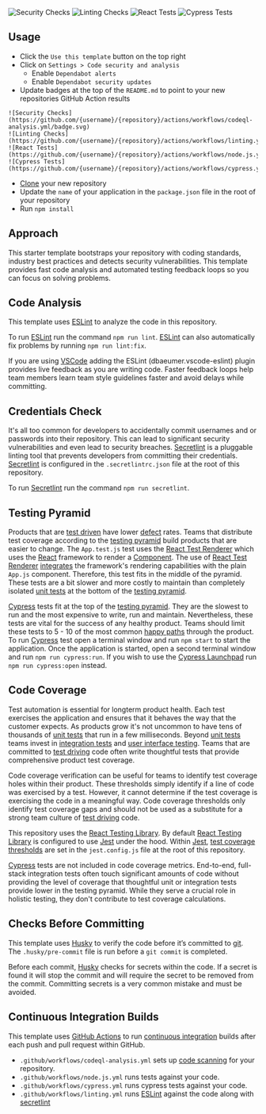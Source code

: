 ![Security Checks](https://github.com/pairing4good/tdd-next-template/actions/workflows/codeql-analysis.yml/badge.svg)
![Linting Checks](https://github.com/pairing4good/tdd-next-template/actions/workflows/linting.yml/badge.svg)
![React Tests](https://github.com/pairing4good/tdd-next-template/actions/workflows/node.js.yml/badge.svg)
![Cypress Tests](https://github.com/pairing4good/tdd-next-template/actions/workflows/cypress.yml/badge.svg)

## Usage

- Click the `Use this template` button on the top right
- Click on `Settings > Code security and analysis`
  - Enable `Dependabot alerts`
  - Enable `Dependabot security updates`
- Update badges at the top of the `README.md` to point to your new repositories GitHub Action results

```
![Security Checks](https://github.com/{username}/{repository}/actions/workflows/codeql-analysis.yml/badge.svg)
![Linting Checks](https://github.com/{username}/{repository}/actions/workflows/linting.yml/badge.svg)
![React Tests](https://github.com/{username}/{repository}/actions/workflows/node.js.yml/badge.svg)
![Cypress Tests](https://github.com/{username}/{repository}/actions/workflows/cypress.yml/badge.svg)
```

- [Clone](https://docs.github.com/en/repositories/creating-and-managing-repositories/cloning-a-repository) your new repository
- Update the `name` of your application in the `package.json` file in the root of your repository
- Run `npm install`

## Approach

This starter template bootstraps your repository with coding standards, industry best practices and detects security vulnerabilities. This template provides fast code analysis and automated testing feedback loops so you can focus on solving problems.

## Code Analysis

This template uses [ESLint](https://nextjs.org/docs/pages/building-your-application/configuring/eslint) to analyze the code in this repository. 

To run [ESLint](https://eslint.org/) run the command `npm run lint`. [ESLint](https://eslint.org/) can also automatically fix problems by running `npm run lint:fix`.

If you are using [VSCode](https://code.visualstudio.com/) adding the ESLint (dbaeumer.vscode-eslint) plugin provides live feedback as you are writing code.  Faster feedback loops help team members learn team style guidelines faster and avoid delays while committing.

## Credentials Check

It's all too common for developers to accidentally commit usernames and or passwords into their repository. This can lead to significant security vulnerabilities and even lead to security breaches. [Secretlint](https://github.com/secretlint/secretlint) is a pluggable linting tool that prevents developers from committing their credentials. [Secretlint](https://github.com/secretlint/secretlint) is configured in the `.secretlintrc.json` file at the root of this repository.

To run [Secretlint](https://github.com/secretlint/secretlint) run the command `npm run secretlint`.

## Testing Pyramid
Products that are [test driven](https://en.wikipedia.org/wiki/Test-driven_development) have lower [defect](https://en.wikipedia.org/wiki/Software_bug) rates.  Teams that distribute test coverage according to the [testing pyramid](https://martinfowler.com/bliki/TestPyramid.html) build products that are easier to change.  The `App.test.js` test uses the [React Test Renderer](https://reactjs.org/docs/test-renderer.html) which uses the [React](https://reactjs.org/) framework to render a [Component](https://reactjs.org/docs/react-component.html).  The use of [React Test Renderer](https://reactjs.org/docs/test-renderer.html) [integrates](https://martinfowler.com/bliki/IntegrationTest.html) the framework's rendering capabilities with the plain `App.js` component.  Therefore, this test fits in the middle of the pyramid.  These tests are a bit slower and more costly to maintain than completely isolated [unit tests](https://martinfowler.com/bliki/UnitTest.html) at the bottom of the [testing pyramid](https://martinfowler.com/bliki/TestPyramid.html).  

[Cypress](https://www.cypress.io/) tests fit at the top of the [testing pyramid](https://martinfowler.com/bliki/TestPyramid.html).  They are the slowest to run and the most expensive to write, run and maintain.  Nevertheless, these tests are vital for the success of any healthy product.  Teams should limit these tests to 5 - 10 of the most common [happy paths](https://en.wikipedia.org/wiki/Happy_path) through the product.  To run [Cypress](https://www.cypress.io/) test open a terminal window and run `npm start` to start the application.  Once the application is started, open a second terminal window and run `npm run cypress:run`.  If you wish to use the [Cypress Launchpad](https://docs.cypress.io/guides/getting-started/opening-the-app) run `npm run cypress:open` instead.

## Code Coverage

Test automation is essential for longterm product health. Each test exercises the application and ensures that it behaves the way that the customer expects. As products grow it's not uncommon to have tens of thousands of [unit tests](https://martinfowler.com/bliki/UnitTest.html) that run in a few milliseconds. Beyond [unit tests](https://martinfowler.com/bliki/UnitTest.html) teams invest in [integration tests](https://martinfowler.com/bliki/IntegrationTest.html) and [user interface testing](https://martinfowler.com/bliki/TestPyramid.html). Teams that are committed to [test driving](https://en.wikipedia.org/wiki/Test-driven_development) code often write thoughtful tests that provide comprehensive product test coverage.

Code coverage verification can be useful for teams to identify test coverage holes within their product. These thresholds simply identify if a line of code was exercised by a test. However, it cannot determine if the test coverage is exercising the code in a meaningful way. Code coverage thresholds only identify test coverage gaps and should not be used as a substitute for a strong team culture of [test driving](https://en.wikipedia.org/wiki/Test-driven_development) code.

This repository uses the [React Testing Library](https://testing-library.com/docs/react-testing-library/intro/). By default [React Testing Library](https://testing-library.com/docs/react-testing-library/intro/) is configured to use [Jest](https://jestjs.io/) under the hood. Within [Jest](https://jestjs.io/), [test coverage thresholds](https://jestjs.io/docs/configuration#coveragethreshold-object) are set in the `jest.config.js` file at the root of this repository.

[Cypress](https://www.cypress.io/) tests are not included in code coverage metrics.  End-to-end, full-stack integration tests often touch significant amounts of code without providing the level of coverage that thoughtful unit or integration tests provide lower in the testing pyramid.  While they serve a crucial role in holistic testing, they don't contribute to test coverage calculations.

## Checks Before Committing

This template uses [Husky](https://typicode.github.io/husky) to verify the code before it’s committed to [git](https://git-scm.com/). The `.husky/pre-commit` file is run before a `git commit` is completed.

Before each commit, [Husky](https://typicode.github.io/husky) checks for secrets within the code.  If a secret is found it will stop the commit and will require the secret to be removed from the commit.  Committing secrets is a very common mistake and must be avoided.

## Continuous Integration Builds
This template uses [GitHub Actions](https://docs.github.com/en/actions) to run [continuous integration](https://en.wikipedia.org/wiki/Continuous_integration) builds after each push and pull request within GitHub.

- `.github/workflows/codeql-analysis.yml` sets up [code scanning](https://docs.github.com/en/code-security/code-scanning/automatically-scanning-your-code-for-vulnerabilities-and-errors/configuring-code-scanning) for your repository.
- `.github/workflows/node.js.yml` runs tests against your code.
- `.github/workflows/cypress.yml` runs cypress tests against your code.
- `.github/workflows/linting.yml` runs [ESLint](https://nextjs.org/docs/pages/building-your-application/configuring/eslint) against the code along with [secretlint](https://github.com/secretlint/secretlint)
